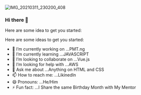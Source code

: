 ![IMG_20210311_230200_408](https://user-images.githubusercontent.com/75815637/110983378-f75ffd80-8369-11eb-9e0b-3477bd586934.jpg)
### Hi there 👋

Here are some idea to get you started:

Here are some ideas to get you started:

- 🔭 I’m currently working on ...PMT.ng
- 🌱 I’m currently learning ...JAVASCRIPT
- 👯 I’m looking to collaborate on ...Vue.js
- 🤔 I’m looking for help with ...AWS
- 💬 Ask me about ...Anything on HTML and CSS
- 📫 How to reach me: ...LikinedIn
- 😄 Pronouns: ...He/Him
- ⚡ Fun fact: ...I Share the same Birthday Month with My Mentor

